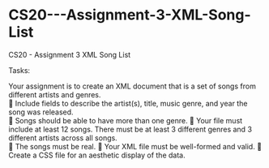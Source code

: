 # CS20---Assignment-3-XML-Song-List
CS20 - Assignment 3 XML Song List

Tasks:

Your assignment is to create an XML document that is a set of songs from different artists and 
genres.  
 Include fields to describe the artist(s), title, music genre, and year the song was released.  
 Songs should be able to have more than one genre.
 Your file must include at least 12 songs. There must be at least 3 different genres and 3 
different artists across all songs.  
 The songs must be real.
 Your XML file must be well-formed and valid.
 Create a CSS file for an aesthetic display of the data.

